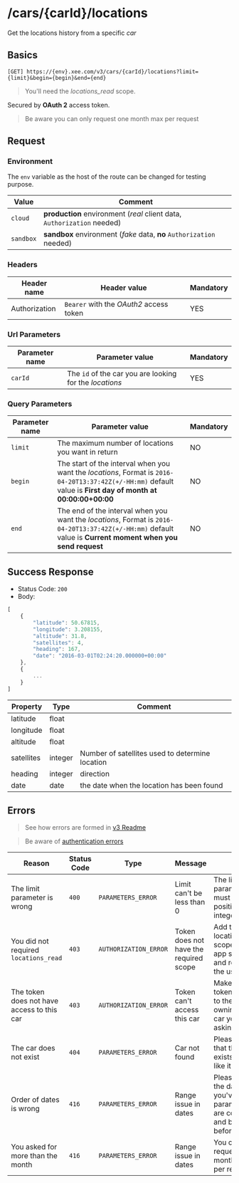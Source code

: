 # /cars/{carId}/locations

Get the locations history from a specific *car*

## Basics

`[GET] https://{env}.xee.com/v3/cars/{carId}/locations?limit={limit}&begin={begin}&end={end}`

> You'll need the *locations_read* scope.

Secured by **OAuth 2** access token.

> Be aware you can only request one month max per request

## Request

### Environment

The `env` variable as the host of the route can be changed for testing purpose.

|Value|Comment|
|---|---|
|`cloud`|**production** environment (*real* client data, `Authorization` needed)|
|`sandbox`|**sandbox** environment (*fake* data, **no** `Authorization` needed)|

### Headers

|Header name|Header value|Mandatory|
|---|---|---|
|Authorization|`Bearer` with the *OAuth2* access token|YES|

### Url Parameters

|Parameter name|Parameter value|Mandatory|
|---|---|---|
|`carId`|The `id` of the car you are looking for the *locations*|YES|

### Query Parameters

|Parameter name|Parameter value|Mandatory|
|---|---|---|
|`limit`|The maximum number of locations you want in return|NO|
|`begin`|The start of the interval when you want the *locations*, Format is `2016-04-20T13:37:42Z(+/-HH:mm)` default value is **First day of month at 00:00:00+00:00**|NO|
|`end`|The end of the interval when you want the *locations*, Format is `2016-04-20T13:37:42Z(+/-HH:mm)` default value is **Current moment when you send request**|NO|

## Success Response

- Status Code: `200`
- Body:

```javascript 
[
	{
	    "latitude": 50.67815,
	    "longitude": 3.208155,
	    "altitude": 31.8,
	    "satellites": 4,
	    "heading": 167,
	    "date": "2016-03-01T02:24:20.000000+00:00"
	},
	{
		...
	}
]
```

|Property|Type|Comment|
|---|---|---|
|latitude|float||
|longitude|float||
|altitude|float||
|satellites|integer|Number of satellites used to determine location|
|heading|integer|direction|
|date|date|the date when the location has been found|

## Errors

> See how errors are formed in [v3 Readme](../README.md)

> Be aware of [authentication errors](../auth/README.md)

|Reason|Status Code|Type|Message|Tip|
|---|---|---|---|---|
|The limit parameter is wrong|`400`|`PARAMETERS_ERROR`|Limit can't be less than 0|The limit in parameter must ben a positive integer|
|You did not required `locations_read`|`403`|`AUTHORIZATION_ERROR`|Token does not have the required scope|Add the locations_read scope to your app scopes and reconnect the user|
|The token does not have access to this car|`403`|`AUTHORIZATION_ERROR`|Token can't access this car|Make sure the token belongs to the user owning the car you're asking for|
|The car does not exist|`404`|`PARAMETERS_ERROR`|Car not found|Please check that the car exists, looks like it does not|
|Order of dates is wrong|`416`|`PARAMETERS_ERROR`|Range issue in dates|Please check the dates you've set in parameters are correct and begin is before end|
|You asked for more than the month|`416`|`PARAMETERS_ERROR`|Range issue in dates|You can only request 1 month max per request|